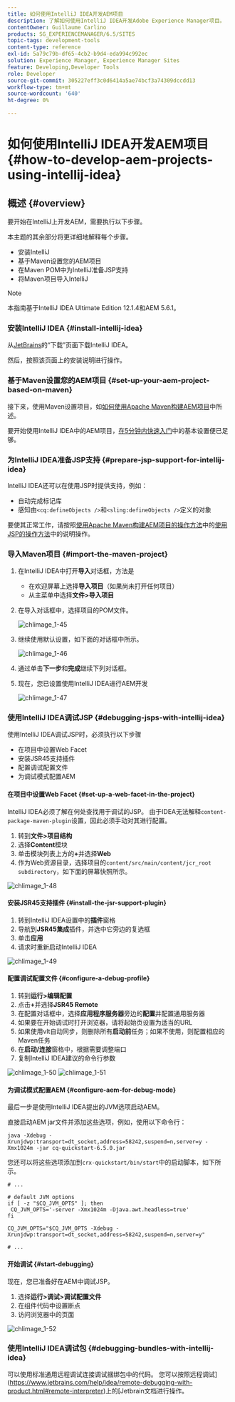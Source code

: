 ```yaml
---
title: 如何使用IntelliJ IDEA开发AEM项目
description: 了解如何使用IntelliJ IDEA开发Adobe Experience Manager项目。
contentOwner: Guillaume Carlino
products: SG_EXPERIENCEMANAGER/6.5/SITES
topic-tags: development-tools
content-type: reference
exl-id: 5a79c79b-df65-4cb2-b9d4-eda994c992ec
solution: Experience Manager, Experience Manager Sites
feature: Developing,Developer Tools
role: Developer
source-git-commit: 305227eff3c0d6414a5ae74bcf3a74309dccdd13
workflow-type: tm+mt
source-wordcount: '640'
ht-degree: 0%

---
```


# 如何使用IntelliJ IDEA开发AEM项目{#how-to-develop-aem-projects-using-intellij-idea}

## 概述 {#overview}

要开始在IntelliJ上开发AEM，需要执行以下步骤。

本主题的其余部分将更详细地解释每个步骤。

* 安装IntelliJ
* 基于Maven设置您的AEM项目
* 在Maven POM中为IntelliJ准备JSP支持
* 将Maven项目导入IntelliJ

>[!NOTE]
>
>本指南基于IntelliJ IDEA Ultimate Edition 12.1.4和AEM 5.6.1。

### 安装IntelliJ IDEA {#install-intellij-idea}

从[JetBrains](https://www.jetbrains.com/idea/download/)的“下载”页面下载IntelliJ IDEA。

然后，按照该页面上的安装说明进行操作。

### 基于Maven设置您的AEM项目 {#set-up-your-aem-project-based-on-maven}

接下来，使用Maven设置项目，如[如何使用Apache Maven构建AEM项目](/help/sites-developing/ht-projects-maven.md)中所述。

要开始使用IntelliJ IDEA中的AEM项目，[在5分钟内快速入门](https://maven.apache.org/guides/getting-started/maven-in-five-minutes.html)中的基本设置便已足够。

### 为IntelliJ IDEA准备JSP支持 {#prepare-jsp-support-for-intellij-idea}

IntelliJ IDEA还可以在使用JSP时提供支持，例如：

* 自动完成标记库
* 感知由`<cq:defineObjects />`和`<sling:defineObjects />`定义的对象

要使其正常工作，请按照[使用Apache Maven构建AEM项目的操作方法](/help/sites-developing/ht-projects-maven.md)中的[使用JSP的操作方法](/help/sites-developing/ht-projects-maven.md#how-to-work-with-jsps)中的说明操作。

### 导入Maven项目 {#import-the-maven-project}

1. 在IntelliJ IDEA中打开&#x200B;**导入**&#x200B;对话框，方法是

   * 在欢迎屏幕上选择&#x200B;**导入项目**（如果尚未打开任何项目）
   * 从主菜单中选择&#x200B;**文件>导入项目**

1. 在导入对话框中，选择项目的POM文件。

   ![chlimage_1-45](assets/chlimage_1-45a.png)

1. 继续使用默认设置，如下面的对话框中所示。

   ![chlimage_1-46](assets/chlimage_1-46a.png)

1. 通过单击&#x200B;**下一步**&#x200B;和&#x200B;**完成**&#x200B;继续下列对话框。
1. 现在，您已设置使用IntelliJ IDEA进行AEM开发

   ![chlimage_1-47](assets/chlimage_1-47a.png)

### 使用IntelliJ IDEA调试JSP {#debugging-jsps-with-intellij-idea}

使用IntelliJ IDEA调试JSP时，必须执行以下步骤

* 在项目中设置Web Facet
* 安装JSR45支持插件
* 配置调试配置文件
* 为调试模式配置AEM

#### 在项目中设置Web Facet {#set-up-a-web-facet-in-the-project}

IntelliJ IDEA必须了解在何处查找用于调试的JSP。 由于IDEA无法解释`content-package-maven-plugin`设置，因此必须手动对其进行配置。

1. 转到&#x200B;**文件>项目结构**
1. 选择&#x200B;**Content**&#x200B;模块
1. 单击模块列表上方的&#x200B;**+**&#x200B;并选择&#x200B;**Web**
1. 作为Web资源目录，选择项目的`content/src/main/content/jcr_root subdirectory`，如下面的屏幕快照所示。

![chlimage_1-48](assets/chlimage_1-48a.png)

#### 安装JSR45支持插件 {#install-the-jsr-support-plugin}

1. 转到IntelliJ IDEA设置中的&#x200B;**插件**&#x200B;窗格
1. 导航到&#x200B;**JSR45集成**&#x200B;插件，并选中它旁边的复选框
1. 单击&#x200B;**应用**
1. 请求时重新启动IntelliJ IDEA

![chlimage_1-49](assets/chlimage_1-49a.png)

#### 配置调试配置文件 {#configure-a-debug-profile}

1. 转到&#x200B;**运行>编辑配置**
1. 点击&#x200B;**+**&#x200B;并选择&#x200B;**JSR45 Remote**
1. 在配置对话框中，选择&#x200B;**应用程序服务器**&#x200B;旁边的&#x200B;**配置**&#x200B;并配置通用服务器
1. 如果要在开始调试时打开浏览器，请将起始页设置为适当的URL
1. 如果使用vlt自动同步，则删除所有&#x200B;**启动前**&#x200B;任务；如果不使用，则配置相应的Maven任务
1. 在&#x200B;**启动/连接**&#x200B;窗格中，根据需要调整端口
1. 复制IntelliJ IDEA建议的命令行参数

![chlimage_1-50](assets/chlimage_1-50a.png) ![chlimage_1-51](assets/chlimage_1-51a.png)

#### 为调试模式配置AEM {#configure-aem-for-debug-mode}

最后一步是使用IntelliJ IDEA提出的JVM选项启动AEM。

直接启动AEM jar文件并添加这些选项，例如，使用以下命令行：

`java -Xdebug -Xrunjdwp:transport=dt_socket,address=58242,suspend=n,server=y -Xmx1024m -jar cq-quickstart-6.5.0.jar`

您还可以将这些选项添加到`crx-quickstart/bin/start`中的启动脚本，如下所示。

```shell
# ...

# default JVM options
if [ -z "$CQ_JVM_OPTS" ]; then
 CQ_JVM_OPTS='-server -Xmx1024m -Djava.awt.headless=true'
fi

CQ_JVM_OPTS="$CQ_JVM_OPTS -Xdebug -Xrunjdwp:transport=dt_socket,address=58242,suspend=n,server=y"

# ...
```

#### 开始调试 {#start-debugging}

现在，您已准备好在AEM中调试JSP。

1. 选择&#x200B;**运行>调试>调试配置文件**
1. 在组件代码中设置断点
1. 访问浏览器中的页面

![chlimage_1-52](assets/chlimage_1-52a.png)

### 使用IntelliJ IDEA调试包 {#debugging-bundles-with-intellij-idea}

可以使用标准通用远程调试连接调试捆绑包中的代码。 您可以按照远程调试](https://www.jetbrains.com/help/idea/remote-debugging-with-product.html#remote-interpreter)上的[Jetbrain文档进行操作。
